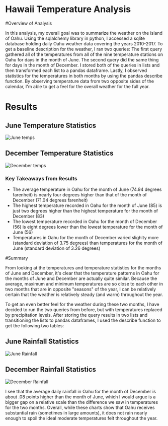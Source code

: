 # Hawaii Temperature Analysis

#Overview of Analysis

In this analysis, my overall goal was to summarize the weather on the island of Oahu. Using the sqlalchemy library in python, I accessed a sqlite database holding daily Oahu weather data covering the years 2010-2017. To get a baseline description for the weather, I ran two queries: The first query gathered all of the temperatures from all of the nine temperature stations on Oahu for days in the month of June. The second query did the same thing for days in the month of December.  I stored both of the queries in lists and then transformed each list to a pandas dataframe. Lastly, I observed statistics for the temperatures in both months by using the pandas describe function. By observing temperature data from two opposite sides of the calendar, I'm able to get a feel for the overall weather for the full year.

# Results

## June Temperature Statistics

![June temps](https://user-images.githubusercontent.com/95651156/156652366-9b1d5281-5183-476e-b793-8ce92fbc90d2.png)

## December Temperature Statistics

![December temps](https://user-images.githubusercontent.com/95651156/156652684-29adc424-67c3-42bb-b819-cb60a640cd11.png)

### Key Takeaways from Results

* The average temperature in Oahu for the month of June (74.94 degrees farenheit) is nearly four degrees higher than that of the month of December (71.04 degrees farenheit)
* The highest temperature recorded in Oahu for the month of June (85) is just two degrees higher than the highest temperature for the month of December (83)
* The lowest temperature recorded in Oahu for the month of December (56) is eight degrees lower than the lowest temperature for the month of June (56)
* Temperatures in Oahu for the month of December varied slighlty more (standard deviation of 3.75 degrees) than temperatures for the month of June (standard deviation of 3.26 degrees)

#Summary

From looking at the temperatures and temperature statistics for the months of June and December, it's clear that the temperature patterns in Oahu for the months of June and December are actually quite similar. Because the average, maximum and minimum temperatures are so close to each other in two months that are in opposite "seasons" of the year, I can be relatively certain that the weather is relatively steady (and warm) throughout the year. 

To get an even better feel for the weather during these two months, I have decided to run the two queries from before, but with temperatures replaced by precipitation levels. After storing the query results in two lists and transitioning the lists to pandas dataframes, I used the describe function to get the following two tables:

## June Rainfall Statistics

![June Rainfall](https://user-images.githubusercontent.com/95651156/156684771-8496c12f-2767-4a80-8f79-e5fc1d1a5fcd.png)

## December Rainfall Statistics

![December Rainfall](https://user-images.githubusercontent.com/95651156/156684817-736f3ab5-ae23-4140-9284-6e7017907455.png)

I see that the average daily rainfall in Oahu for the month of December is about .08 points higher than the month of June, which I would argue is a bigger gap on a relative scale than the difference we saw in temperatures for the two months. Overall, while these charts show that Oahu receives substantial rain (sometimes in large amounts), it does not rain nearly enough to spoil the ideal moderate temperatures felt throughout the year.



